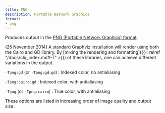 ```yaml
---
title: PNG
description: Portable Network Graphics
format:
- png
---
```

Produces output in the [PNG (Portable Network Graphics) format](https://en.wikipedia.org/wiki/Portable_Network_Graphics).

(25 November 2014) A standard Graphviz installation will render using both
the Cairo and GD library. 
By [mixing the rendering and formatting]({{< relref "/docs/cli/_index.md#-T" >}}) of these
libraries, one can achieve different variations in the output.

`-Tpng:gd` (or `-Tpng:gd:gd`)
: Indexed color, no antialiasing

`-Tpng:cairo:gd`
: Indexed color, with antialiasing

`-Tpng` (or `-Tpng:cairo`)
: True color, with antialiasing

These options are listed in increasing order of image quality and output size.
